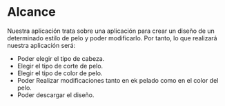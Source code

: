 # Alcance

Nuestra aplicación trata sobre una aplicación para crear un diseño de un determinado estilo de pelo y poder modificarlo.
Por tanto, lo que realizará nuestra aplicación será:
- Poder elegir el tipo de cabeza.
- Elegir el tipo de corte de pelo.
- Elegir el tipo de color de pelo.
- Poder Realizar modificaciones tanto en ek pelado como en el color del pelo.
- Poder descargar el diseño.
